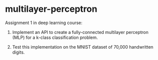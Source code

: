 # multilayer-perceptron

Assignment 1 in deep learning course:

1) Implement an API to create a fully-connected multilayer perceptron (MLP) for a k-class classification problem.

2) Test this implementation on the MNIST dataset of 70,000 handwritten digits.
